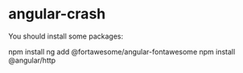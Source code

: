 # angular-crash

You should install some packages:

npm install
ng add @fortawesome/angular-fontawesome
npm install @angular/http 
